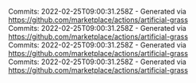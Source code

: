 Commits: 2022-02-25T09:00:31.258Z - Generated via https://github.com/marketplace/actions/artificial-grass
<br>
Commits: 2022-02-25T09:00:31.258Z - Generated via https://github.com/marketplace/actions/artificial-grass
<br>
Commits: 2022-02-25T09:00:31.258Z - Generated via https://github.com/marketplace/actions/artificial-grass
<br>
Commits: 2022-02-25T09:00:31.258Z - Generated via https://github.com/marketplace/actions/artificial-grass
<br>

